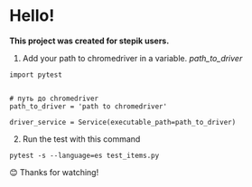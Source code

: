 # Hello!

**This project was created for stepik users.**

1. Add your path to chromedriver in a variable. *path_to_driver*
```
import pytest


# путь до chromedriver
path_to_driver = 'path to chromedriver'

driver_service = Service(executable_path=path_to_driver)
```
2. Run the test with this command


```
pytest -s --language=es test_items.py
```

😊 Thanks for watching!
